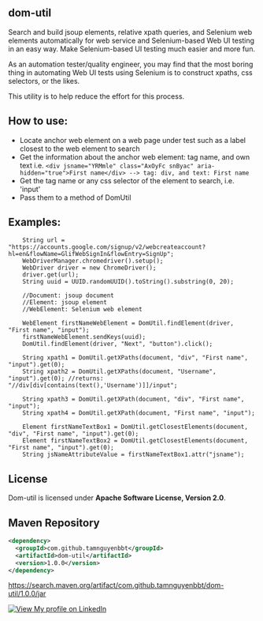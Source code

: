 ## dom-util
Search and build jsoup elements, relative xpath queries, and Selenium web elements automatically for web service and Selenium-based Web UI testing in an easy way. Make Selenium-based UI testing much easier and more fun.

As an automation tester/quality engineer, you may find that the most boring thing in automating Web UI tests using Selenium is to construct xpaths, css selectors, or the likes.

This utility is to help reduce the effort for this process.

## How to use:
 - Locate anchor web element on a web page under test such as a label closest to the web element to search
 - Get the information about the anchor web element: tag name, and own text
    i.e. ```<div jsname="YRMmle" class="AxOyFc snByac" aria-hidden="true">First name</div> --> tag: div, and text: First name```
 - Get the tag name or any css selector of the element to search, i.e. 'input'
 - Pass them to a method of DomUtil

## Examples:

        String url = "https://accounts.google.com/signup/v2/webcreateaccount?hl=en&flowName=GlifWebSignIn&flowEntry=SignUp";
        WebDriverManager.chromedriver().setup();
        WebDriver driver = new ChromeDriver();
        driver.get(url);
        String uuid = UUID.randomUUID().toString().substring(0, 20);

        //Document: jsoup document
        //Element: jsoup element
        //WebElement: Selenium web element
        
        WebElement firstNameWebElement = DomUtil.findElement(driver, "First name", "input"); 
        firstNameWebElement.sendKeys(uuid);      
        DomUtil.findElement(driver, "Next", "button").click();
        
        String xpath1 = DomUtil.getXPaths(document, "div", "First name", "input").get(0);
        String xpath2 = DomUtil.getXPaths(document, "Username", "input").get(0); //returns: "//div[div[contains(text(),'Username')]]/input";
        
        String xpath3 = DomUtil.getXPath(document, "div", "First name", "input");
        String xpath4 = DomUtil.getXPath(document, "First name", "input");
        
        Element firstNameTextBox1 = DomUtil.getClosestElements(document, "div", "First name", "input").get(0);
        Element firstNameTextBox2 = DomUtil.getClosestElements(document, "First name", "input").get(0);
        String jsNameAttributeValue = firstNameTextBox1.attr("jsname");
        
## License
Dom-util is licensed under **Apache Software License, Version 2.0**.

## Maven Repository

```xml
<dependency>
  <groupId>com.github.tamnguyenbbt</groupId>
  <artifactId>dom-util</artifactId>
  <version>1.0.0</version>
</dependency>
```

https://search.maven.org/artifact/com.github.tamnguyenbbt/dom-util/1.0.0/jar

[![View My profile on LinkedIn](https://static.licdn.com/scds/common/u/img/webpromo/btn_viewmy_160x33.png)](https://www.linkedin.com/in/tam-nguyen-a0792930/)
